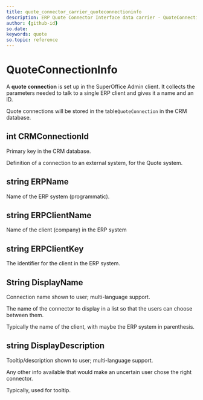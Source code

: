 ```yaml
---
title: quote_connector_carrier_quoteconnectioninfo
description: ERP Quote Connector Interface data carrier - QuoteConnectionInfo
author: {github-id}
so.date:
keywords: quote
so.topic: reference
---
```


# QuoteConnectionInfo

A **quote connection** is set up in the SuperOffice Admin client. It collects the parameters needed to talk to a single ERP client and gives it a name and an ID.

Quote connections will be stored in the table`QuoteConnection` in the CRM database.

## int CRMConnectionId

Primary key in the CRM database.

Definition of a connection to an external system, for the Quote system.

## string ERPName

Name of the ERP system (programmatic).

## string ERPClientName

Name of the client (company) in the ERP system

## string ERPClientKey

The identifier for the client in the ERP system.

## String DisplayName

Connection name shown to user; multi-language support.

The name of the connector to display in a list so that the users can choose between them.

Typically the name of the client, with maybe the ERP system in parenthesis.

## string DisplayDescription

Tooltip/description shown to user; multi-language support.

Any other info available that would make an uncertain user chose the right connector.

Typically, used for tooltip.
